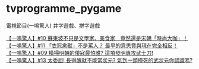 # tvprogramme_pygame
電視節目(一鳴驚人) 井字遊戲、拼字遊戲

[【一鳴驚人】#10 蘇東坡不只是文學家、美食家　竟然還是宋朝「時尚大咖」！](https://www.youtube.com/watch?v=fNssnF5prjM)</br>
[【一鳴驚人】#11 「衣冠禽獸」不是罵人？ 最早的意思竟與現在完全相反！](https://www.youtube.com/watch?v=gPICu-MNa6U)</br>
[【一鳴驚人】#09 橫掃明朝的倭寇最怕誰? 這項發明專攻武士刀!](https://www.youtube.com/watch?v=KkPwkJTHHdU)</br>
[【一鳴驚人】#13 太委屈! 長得醜就不能當狀元? 氣到一頭撞死的武狀元你認識嗎?](https://www.youtube.com/watch?v=FRQTemG-QuI)</br>
